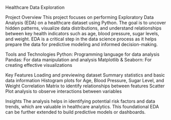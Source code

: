Healthcare Data Exploration

Project Overview
This project focuses on performing Exploratory Data Analysis (EDA) on a healthcare dataset using Python. The goal is to uncover hidden patterns, visualize data distributions, and understand relationships between key health indicators such as age, blood pressure, sugar levels, and weight. EDA is a critical step in the data science process as it helps prepare the data for predictive modeling and informed decision-making.

Tools and Technologies
Python: Programming language for data analysis
Pandas: For data manipulation and analysis
Matplotlib & Seaborn: For creating effective visualizations

Key Features
Loading and previewing dataset
Summary statistics and basic data information
Histogram plots for Age, Blood Pressure, Sugar Level, and Weight
Correlation Matrix to identify relationships between features
Scatter Plot analysis to observe interactions between variables

Insights
The analysis helps in identifying potential risk factors and data trends, which are valuable in healthcare analytics. This foundational EDA can be further extended to build predictive models or dashboards.
